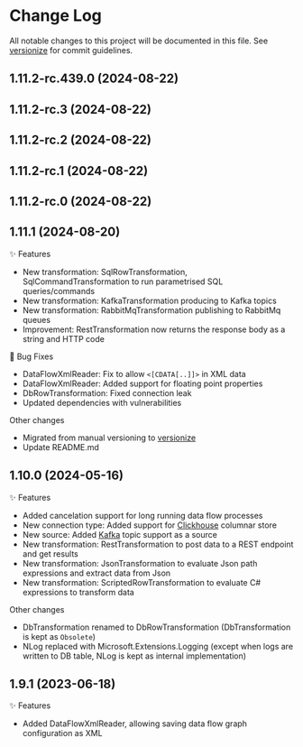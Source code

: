 # Change Log

All notable changes to this project will be documented in this file. See [versionize](https://github.com/versionize/versionize) for commit guidelines.

<a name="1.11.2-rc.439.0"></a>
## 1.11.2-rc.439.0 (2024-08-22)

<a name="1.11.2-rc.3"></a>
## 1.11.2-rc.3 (2024-08-22)

<a name="1.11.2-rc.2"></a>
## 1.11.2-rc.2 (2024-08-22)

<a name="1.11.2-rc.1"></a>
## 1.11.2-rc.1 (2024-08-22)

<a name="1.11.2-rc.0"></a>
## 1.11.2-rc.0 (2024-08-22)

<a name="1.11.1"></a>
## 1.11.1 (2024-08-20)
✨ Features
* New transformation: SqlRowTransformation, SqlCommandTransformation to run parametrised SQL queries/commands
* New transformation: KafkaTransformation producing to Kafka topics
* New transformation: RabbitMqTransformation publishing to RabbitMq queues
* Improvement: RestTransformation now returns the response body as a string and HTTP code

🐛 Bug Fixes
* DataFlowXmlReader: Fix to allow `<[CDATA[..]]>` in XML data
* DataFlowXmlReader: Added support for floating point properties
* DbRowTransformation: Fixed connection leak
* Updated dependencies with vulnerabilities 

Other changes
* Migrated from manual versioning to [versionize](https://github.com/versionize/versionize)
* Update README.md

<a name="1.10.0"></a>
## 1.10.0 (2024-05-16)
✨ Features
* Added cancelation support for long running data flow processes
* New connection type: Added support for [Clickhouse](https://clickhouse.com/docs/) columnar store
* New source: Added [Kafka](https://kafka.apache.org/) topic support as a source
* New transformation: RestTransformation to post data to a REST endpoint and get results
* New transformation: JsonTransformation to evaluate Json path expressions and extract data from Json
* New transformation: ScriptedRowTransformation to evaluate C# expressions to transform data

Other changes
* DbTransformation renamed to DbRowTransformation (DbTransformation is kept as `Obsolete`)
* NLog replaced with Microsoft.Extensions.Logging (except when logs are written to DB table, NLog is kept as internal implementation)

<a name="1.9.1"></a>
## 1.9.1 (2023-06-18)
✨ Features
* Added DataFlowXmlReader, allowing saving data flow graph configuration as XML
